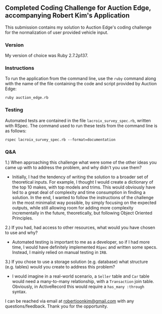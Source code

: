 ## Completed Coding Challenge for Auction Edge, accompanying Robert Kim's Application

This submission contains my solution to Auction Edge's coding challenge for the normalization of user provided vehicle input.

### Version

My version of choice was Ruby 2.7.2p137.

### Instructions

To run the application from the command line, use the `ruby` command along with the name of the file containing the code and script provided by Auction Edge:

```
ruby auction_edge.rb
```




### Testing

Automated tests are contained in the file `lacroix_survey_spec.rb`, written with RSpec.  The command used to run these tests from the command line is as follows:

```
rspec lacroix_survey_spec.rb --format=documentation
```

### Q&A

1.) When approaching this challenge what were some of the other ideas you came up with to address the problem, and why didn't you use them?

- Initially, I had the tendency of writing the solution to a broader set of theoretical inputs.  For example, I thought I would create a dictionary of the top 10 makes, with top models and trims.  This would obviously have led to a great deal of complexity and time consumption in finding a solution.  In the end, I wanted to follow the instructions of the challenge in the most minimalist way possible, by simply focusing on the expected outputs, while still allowing room for adding more complexity incrementally in the future, theoretically, but following Object Oriented Principles.


2.) If you had, had access to other resources, what would you have chosen to use and why?

- Automated testing is important to me as a developer, so if I had more time, I would have definitely implemented `RSpec` and written some specs.  Instead, I mainly relied on manual testing in `IRB`.

3.) If you chose to use a storage solution (e.g. database) what structure (e.g. tables) would you create to address this problem?

- I would imagine in a real-world scenario, a `Seller` table and `Car` table would need a many-to-many relationship, with a `Transaction` join table.  Obviously, in ActiveRecord this would require a `has_many :through` syntax.


I can be reached via email at robertjoonkim@gmail.com with any questions/feedback.  Thank you for the opportunity.  
